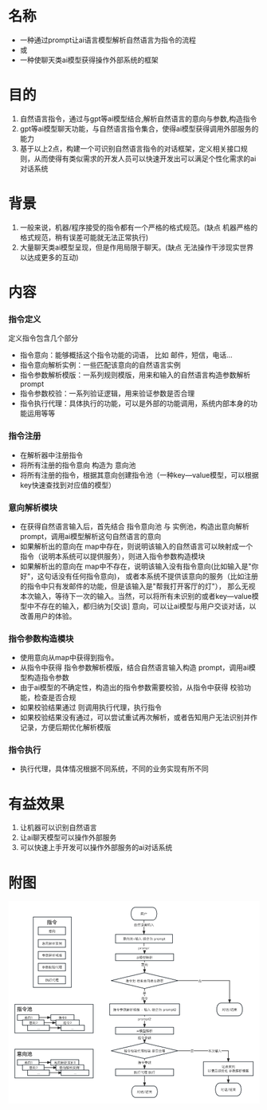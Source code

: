 # 名称
- 一种通过prompt让ai语言模型解析自然语言为指令的流程
- 或
- 一种使聊天类ai模型获得操作外部系统的框架

# 目的

1. 自然语言指令，通过与gpt等ai模型结合,解析自然语言的意向与参数,构造指令
2. gpt等ai模型聊天功能，与自然语言指令集合，使得ai模型获得调用外部服务的能力
3. 基于以上2点，构建一个可识别自然语言指令的对话框架，定义相关接口规则，从而使得有类似需求的开发人员可以快速开发出可以满足个性化需求的ai对话系统

# 背景

1. 一般来说，机器/程序接受的指令都有一个严格的格式规范。(缺点 机器严格的格式规范，稍有误差可能就无法正常执行)
2. 大量聊天类ai模型呈现，但是作用局限于聊天。(缺点 无法操作干涉现实世界以达成更多的互动)

# 内容

### 指令定义
定义指令包含几个部分
- 指令意向：能够概括这个指令功能的词语， 比如 邮件，短信，电话...
- 指令意向解析实例：一些匹配该意向的自然语言实例
- 指令参数解析模版：一系列规则模版，用来和输入的自然语言构造参数解析prompt
- 指令参数校验：一系列验证逻辑，用来验证参数是否合理
- 指令执行代理：具体执行的功能，可以是外部的功能调用，系统内部本身的功能运用等等

### 指令注册

- 在解析器中注册指令
- 将所有注册的指令意向 构造为 意向池 
- 将所有注册的指令，根据其意向创建指令池（一种key—value模型，可以根据key快速查找到对应值的模型）

### 意向解析模块

- 在获得自然语言输入后，首先结合 指令意向池 与 实例池，构造出意向解析prompt，调用ai模型解析这句自然语言的意向
- 如果解析出的意向在 map中存在，则说明该输入的自然语言可以映射成一个指令（说明本系统可以提供服务），则进入指令参数构造模块
- 如果解析出的意向在 map中不存在，说明该输入没有指令意向(比如输入是"你好"，这句话没有任何指令意向)，
  或者本系统不提供该意向的服务（比如注册的指令中只有发邮件的功能，但是该输入是"帮我打开客厅的灯"），
  那么无视本次输入，等待下一次的输入。当然，可以将所有未识别的或者key—value模型中不存在的输入，都归纳为[交谈]
  意向，可以让ai模型与用户交谈对话，以改善用户的体验。

### 指令参数构造模块

- 使用意向从map中获得到指令。
- 从指令中获得 指令参数解析模版，结合自然语言输入构造 prompt，调用ai模型构造指令参数
- 由于ai模型的不确定性，构造出的指令参数需要校验，从指令中获得 校验功能，检查是否合规
- 如果校验结果通过 则调用执行代理，执行指令
- 如果校验结果没有通过，可以尝试重试再次解析，或者告知用户无法识别并作记录，方便后期优化解析模版

### 指令执行

- 执行代理，具体情况根据不同系统，不同的业务实现有所不同

# 有益效果

1. 让机器可以识别自然语言
2. 让ai聊天模型可以操作外部服务
3. 可以快速上手开发可以操作外部服务的ai对话系统

# 附图

![des](img/nlc.png)

